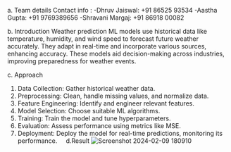 a. Team details Contact info :
-Dhruv Jaiswal: +91 86525 93534
-Aastha Gupta: +91 9769389656
-Shravani Margaj: +91 86918 00082

b. Introduction
Weather prediction ML models use historical data like temperature, humidity, and wind speed to forecast future weather accurately. They adapt in real-time and incorporate various sources, enhancing accuracy. These models aid decision-making across industries, improving preparedness for weather events.

c. Approach
1. Data Collection: Gather historical weather data.
2. Preprocessing: Clean, handle missing values, and normalize data.
3. Feature Engineering: Identify and engineer relevant features.
4. Model Selection: Choose suitable ML algorithms.
5. Training: Train the model and tune hyperparameters.
6. Evaluation: Assess performance using metrics like MSE.
7. Deployment: Deploy the model for real-time predictions, monitoring its performance.
   
d.Result
![Screenshot 2024-02-09 180910](https://github.com/dhruvdotexe/TML15/assets/117386112/bb503a83-93aa-4072-abdd-33a2e91c5294)
